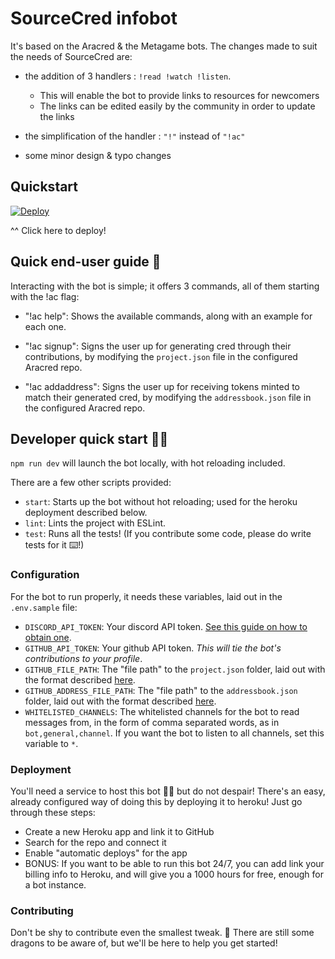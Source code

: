# SourceCred infobot 


It's based on the Aracred & the Metagame bots. The changes made to suit the needs of SourceCred are: 

- the addition of 3 handlers : `!read !watch !listen`. 
    - This will enable the bot to provide links to resources for newcomers
    - The links can be edited easily by the community in order to update the links

- the simplification of the handler : `"!"` instead of `"!ac"`

- some minor design & typo changes








## Quickstart

<a href="https://heroku.com/deploy?template=https://github.com/aracred/bot">
<img src="https://www.herokucdn.com/deploy/button.svg" alt="Deploy">
</a>

^^ Click here to deploy!

## Quick end-user guide 🦅

Interacting with the bot is simple; it offers 3 commands, all of them starting with the !ac flag:

- "!ac help": Shows the available commands, along with an example for each one.

- "!ac signup": Signs the user up for generating cred through their contributions, by modifying the `project.json` file in the configured Aracred repo.

- "!ac addaddress": Signs the user up for receiving tokens minted to match their generated cred, by modifying the `addressbook.json` file in the configured Aracred repo.

## Developer quick start 👩‍💻

`npm run dev` will launch the bot locally, with hot reloading included.

There are a few other scripts provided:

- `start`: Starts up the bot without hot reloading; used for the heroku deployment described below.
- `lint`: Lints the project with ESLint.
- `test`: Runs all the tests! (If you contribute some code, please do write tests for it ⌨️!)

### Configuration

For the bot to run properly, it needs these variables, laid out in the `.env.sample` file:

- `DISCORD_API_TOKEN`: Your discord API token. [See this guide on how to obtain one](https://github.com/reactiflux/discord-irc/wiki/Creating-a-discord-bot-&-getting-a-token).
- `GITHUB_API_TOKEN`: Your github API token. _This will tie the bot's contributions to your profile_.
- `GITHUB_FILE_PATH`: The "file path" to the `project.json` folder, laid out with the format described [here](https://developer.github.com/v3/repos/contents/#create-or-update-a-file).
- `GITHUB_ADDRESS_FILE_PATH`: The "file path" to the `addressbook.json` folder, laid out with the format described [here](https://developer.github.com/v3/repos/contents/#create-or-update-a-file).
- `WHITELISTED_CHANNELS`: The whitelisted channels for the bot to read messages from, in the form of comma separated words, as in `bot,general,channel`. If you want the bot to listen to all channels, set this variable to `*`.

### Deployment

You'll need a service to host this bot 💆‍♀️ but do not despair! There's an easy, already configured way of doing this by deploying it to heroku! Just go through these steps:

- Create a new Heroku app and link it to GitHub
- Search for the repo and connect it
- Enable "automatic deploys" for the app
- BONUS: If you want to be able to run this bot 24/7, you can add link your billing info to Heroku, and will give you a 1000 hours for free, enough for a bot instance.

### Contributing

Don't be shy to contribute even the smallest tweak. 🐲 There are still some dragons to be aware of, but we'll be here to help you get started!
